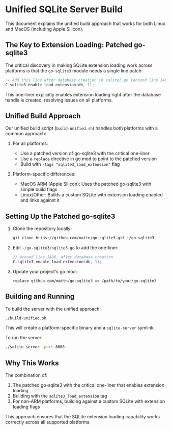 # Unified SQLite Server Build

This document explains the unified build approach that works for both Linux and MacOS (including Apple Silicon).

## The Key to Extension Loading: Patched go-sqlite3

The critical discovery in making SQLite extension loading work across platforms is that the `go-sqlite3` module needs a single line patch:

```go
// Add this line after database creation in sqlite3.go (around line 1480)
C.sqlite3_enable_load_extension(db, 1);
```

This one-liner explicitly enables extension loading right after the database handle is created, resolving issues on all platforms.

## Unified Build Approach

Our unified build script (`build-unified.sh`) handles both platforms with a common approach:

1. For all platforms:
   - Use a patched version of go-sqlite3 with the critical one-liner
   - Use a `replace` directive in go.mod to point to the patched version
   - Build with `-tags "sqlite3_load_extension"` flag

2. Platform-specific differences:
   - MacOS ARM (Apple Silicon): Uses the patched go-sqlite3 with simple build flags
   - Linux/Other: Builds a custom SQLite with extension loading enabled and links against it

## Setting Up the Patched go-sqlite3

1. Clone the repository locally:
   ```bash
   git clone https://github.com/mattn/go-sqlite3.git ~/go-sqlite3
   ```

2. Edit `~/go-sqlite3/sqlite3.go` to add the one-liner:
   ```go
   // Around line 1480, after database creation
   C.sqlite3_enable_load_extension(db, 1);
   ```

3. Update your project's go.mod:
   ```
   replace github.com/mattn/go-sqlite3 => /path/to/your/go-sqlite3
   ```

## Building and Running

To build the server with the unified approach:

```bash
./build-unified.sh
```

This will create a platform-specific binary and a `sqlite-server` symlink.

To run the server:

```bash
./sqlite-server -port 8080
```

## Why This Works

The combination of:
1. The patched go-sqlite3 with the critical one-liner that enables extension loading
2. Building with the `sqlite3_load_extension` tag
3. For non-ARM platforms, building against a custom SQLite with extension loading flags

This approach ensures that the SQLite extension loading capability works correctly across all supported platforms.